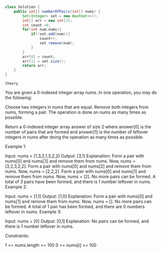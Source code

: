 ```java
class Solution {
    public int[] numberOfPairs(int[] nums) {
        Set<Integer> set = new HashSet<>();
        int[] arr = new int[2];
        int count =0;
        for(int num:nums){
            if(!set.add(num)){
                count++;
                set.remove(num);
            }
        }
        arr[0] = count;
        arr[1] = set.size();
        return arr;
    }
}

```

``theory ``

You are given a 0-indexed integer array nums. In one operation, you may do the following:

Choose two integers in nums that are equal.
Remove both integers from nums, forming a pair.
The operation is done on nums as many times as possible.

Return a 0-indexed integer array answer of size 2 where answer[0] is the number of pairs that are formed and answer[1] is the number of leftover integers in nums after doing the operation as many times as possible.

 

Example 1:

Input: nums = [1,3,2,1,3,2,2]
Output: [3,1]
Explanation:
Form a pair with nums[0] and nums[3] and remove them from nums. Now, nums = [3,2,3,2,2].
Form a pair with nums[0] and nums[2] and remove them from nums. Now, nums = [2,2,2].
Form a pair with nums[0] and nums[1] and remove them from nums. Now, nums = [2].
No more pairs can be formed. A total of 3 pairs have been formed, and there is 1 number leftover in nums.
Example 2:

Input: nums = [1,1]
Output: [1,0]
Explanation: Form a pair with nums[0] and nums[1] and remove them from nums. Now, nums = [].
No more pairs can be formed. A total of 1 pair has been formed, and there are 0 numbers leftover in nums.
Example 3:

Input: nums = [0]
Output: [0,1]
Explanation: No pairs can be formed, and there is 1 number leftover in nums.
 

Constraints:

1 <= nums.length <= 100
0 <= nums[i] <= 100